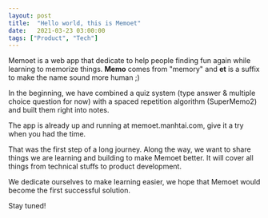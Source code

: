 ```yaml
---
layout: post
title:  "Hello world, this is Memoet"
date:   2021-03-23 03:00:00
tags: ["Product", "Tech"]
---
```


Memoet is a web app that dedicate to help people finding fun again while
learning to memorize things. **Memo** comes from "memory" and **et** is a
suffix to make the name sound more human ;)

In the beginning, we have combined a quiz system (type answer & multiple choice
question for now) with a spaced repetition algorithm (SuperMemo2) and built them
right into notes.

The app is already up and running at memoet.manhtai.com, give it a try when you
had the time.

That was the first step of a long journey. Along the way, we want to share
things we are learning and building to make Memoet better. It will cover
all things from technical stuffs to product development.

We dedicate ourselves to make learning easier, we hope that Memoet would
become the first successful solution.

Stay tuned!
